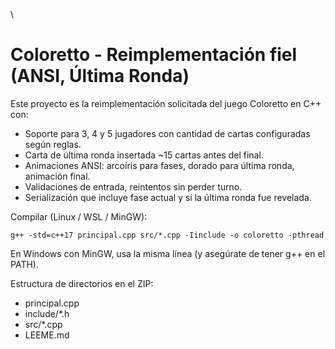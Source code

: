 \
# Coloretto - Reimplementación fiel (ANSI, Última Ronda)

Este proyecto es la reimplementación solicitada del juego Coloretto en C++ con:
- Soporte para 3, 4 y 5 jugadores con cantidad de cartas configuradas según reglas.
- Carta de última ronda insertada ~15 cartas antes del final.
- Animaciones ANSI: arcoíris para fases, dorado para última ronda, animación final.
- Validaciones de entrada, reintentos sin perder turno.
- Serialización que incluye fase actual y si la última ronda fue revelada.

Compilar (Linux / WSL / MinGW):
```
g++ -std=c++17 principal.cpp src/*.cpp -Iinclude -o coloretto -pthread
```

En Windows con MinGW, usa la misma línea (y asegúrate de tener g++ en el PATH).

Estructura de directorios en el ZIP:
- principal.cpp
- include/*.h
- src/*.cpp
- LEEME.md


